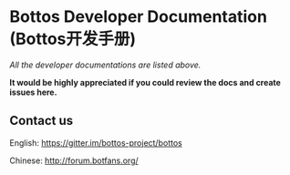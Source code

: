 # Bottos Developer Documentation (Bottos开发手册)

*All the developer documentations are listed above.*

**It would be highly appreciated if you could review the docs and create issues here.**

## Contact us

  English: https://gitter.im/bottos-project/bottos
  
  Chinese: http://forum.botfans.org/
  

